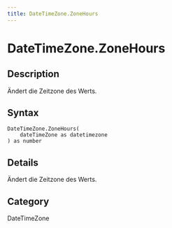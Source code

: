 ```yaml
---
title: DateTimeZone.ZoneHours
---
```


# DateTimeZone.ZoneHours


## Description

Ändert die Zeitzone des Werts.


## Syntax

```powerquery
DateTimeZone.ZoneHours(
    dateTimeZone as datetimezone
) as number
```


## Details

Ändert die Zeitzone des Werts.



## Category
DateTimeZone
